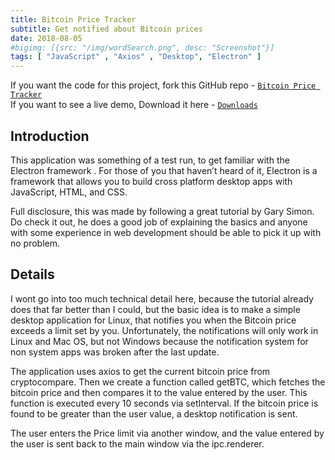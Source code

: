 ```yaml
---
title: Bitcoin Price Tracker
subtitle: Get notified about Bitcoin prices
date: 2018-08-05
#bigimg: [{src: "/img/wordSearch.png", desc: "Screenshot"}]
tags: [ "JavaScript" , "Axios" , "Desktop", "Electron" ]
---
```


If you want the code for this project, fork this GitHub repo - [`Bitcoin Price Tracker`](https://github.com/Aveek-Saha/Bitcoin-price-tracker) <br>
If you want to see a live demo, Download it here - [`Downloads`](https://github.com/Aveek-Saha/Bitcoin-price-tracker/releases)

<!--more-->

## Introduction
This application was something of a test run, to get familiar with the Electron  framework . For those of you that haven’t heard of it, Electron is a framework that allows you to build cross platform desktop apps with JavaScript, HTML, and CSS.

Full disclosure, this was made by following a great tutorial by Gary Simon. Do check it out, he does a good job of explaining the basics and anyone with some experience in web development should be able to pick it up with no problem.

## Details
I wont go into too much technical detail here, because the tutorial already does that far better than I could, but the basic idea is to make a  simple desktop application for Linux, that notifies you when the Bitcoin price exceeds a limit set by you. Unfortunately, the notifications will only work in Linux and Mac OS, but not Windows because the notification system for non system apps was broken after the last update.

The application uses axios to get the current bitcoin price from cryptocompare. Then we create a function called getBTC, which fetches the bitcoin price and then compares it to the value entered by the user. This function is executed every 10 seconds via setInterval. If the bitcoin price is found to be greater than the user value, a desktop notification is sent.

The user enters the Price limit via another window, and the value entered by the user is sent back to the main window via the ipc.renderer. 

<br>